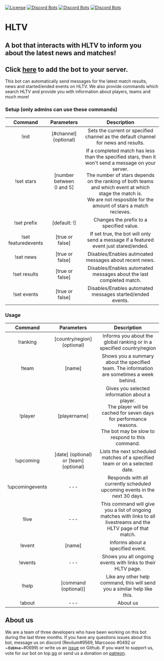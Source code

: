 [![License](https://i.creativecommons.org/l/by-nc/4.0/88x31.png)](http://creativecommons.org/licenses/by-nc/4.0/)
[![Discord Bots](https://top.gg/api/widget/status/807182830752628766.svg)](https://top.gg/bot/807182830752628766)
[![Discord Bots](https://top.gg/api/widget/servers/807182830752628766.svg)](https://top.gg/bot/807182830752628766)
[![Discord Bots](https://top.gg/api/widget/upvotes/807182830752628766.svg)](https://top.gg/bot/807182830752628766)
# HLTV
## A bot that interacts with HLTV to inform you about the latest news and matches!
## Click [here](https://discord.com/oauth2/authorize?client_id=807182830752628766&permissions=1073785936&scope=bot) to add the bot to your server.
This bot can automatically send messages for the latest match results, news and started/ended events on HLTV.
We also provide commands which search HLTV and provide you with information about players, teams and much more!
### Setup (only admins can use these commands)
| Command | Parameters | Description |
|:-:|:-:|:-:|
| !init | [#channel] (optional) | Sets the current or specified channel as the default channel for news and results. |
| !set stars | [number between <br /> 0 and 5] | If a completed match has less than the specified stars, then it won't send a message on your server. <br /> The number of stars depends on the ranking of both teams and which event at which stage the match is. <br /> We are not resposible for the amount of stars a match recieves. |
| !set prefix | [default: !] | Changes the prefix to a specified value. |
| !set featuredevents | [true or false] | If set true, the bot will only send a message if a featured event just stared/ended. |
| !set news | [true or false] | Disables/Enables autmoated messages about recent news.|
| !set results | [true or false] | Disables/Enables automated messages about the last completed match.|
| !set events | [true or false] | Disables/Enables automated messages started/ended events.|
### Usage
| Command | Parameters | Description |
|:-:|:-:|:-:|
| !ranking | [country/region] (optional) | Informs you about the global ranking or in a specified country/region |
| !team | [name] | Shows you a summary about the specified team. The information are sometimes a week behind.|
| !player | [playername] | Gives you selected information about a player. <br /> The player will be cached for seven days for performance reasons. <br /> The bot may be slow to respond to this command.|
| !upcoming | [date] (optional) or [team] (optional)| Lists the next scheduled matches of a specified team or on a selected date. |
| !upcomingevents | --- | Responds with all currently scheduled upcoming events in the next 30 days. |
| !live | --- | This command will give you a list of ongoing matches with links to all livestreams and the HLTV page of that match. |
| !event | [name] | Informs about a specified event.|
| !events | --- | Shows you all ongoing events with links to their HLTV page. |
| !help | [command (optional)] | Like any other help command, this will send you a similar help like this. |
| !about | --- | About us |
## About us
We are a team of three developers who have been working on this bot during the last three months.
If you have any questions issues about this bot, message us on discord (Revilum#9569, Marcoooo
#0492 or \~𝕷𝖆𝖍𝖚𝖘𝖆~#0699) or write us an [issue](https://github.com/Zsunamy/HLTVDiscordBridge/issues) on Github. If you want to support us, vote for our bot on top.gg or send us a donation on [patreon](https://www.patreon.com/zsunamy).
